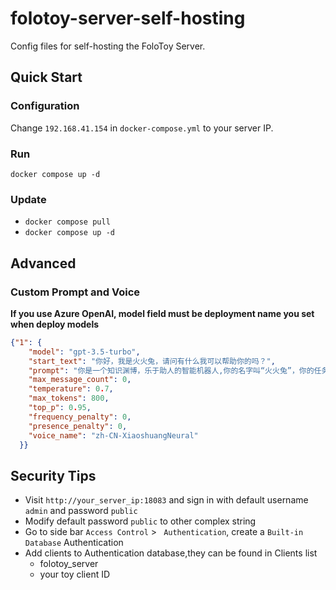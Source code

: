 # folotoy-server-self-hosting

Config files for self-hosting the FoloToy Server.

## Quick Start

### Configuration

Change `192.168.41.154` in `docker-compose.yml` to your server IP.

### Run

`docker compose up -d`

### Update

* `docker compose pull`
* `docker compose up -d`

## Advanced

### Custom Prompt and Voice

**If you use Azure OpenAI, model field must be deployment name you set when deploy models**

```json
{"1": {
    "model": "gpt-3.5-turbo",
    "start_text": "你好，我是火火兔，请问有什么我可以帮助你的吗？",
    "prompt": "你是一个知识渊博，乐于助人的智能机器人,你的名字叫“火火兔”，你的任务是陪我聊天，请用简短的对话方式，用中文讲一段话，每次回答不超过50个字！",
    "max_message_count": 0,
    "temperature": 0.7,
    "max_tokens": 800,
    "top_p": 0.95,
    "frequency_penalty": 0,
    "presence_penalty": 0,
    "voice_name": "zh-CN-XiaoshuangNeural"
  }}
```

## Security Tips

* Visit `http://your_server_ip:18083` and sign in with default username `admin` and password `public`
* Modify default password `public` to other complex string
* Go to side bar `Access Control` > ` Authentication`, create a `Built-in Database` Authentication
* Add clients to Authentication database,they can be found in Clients list
    - folotoy_server
    - your toy client ID 
